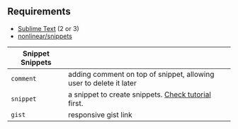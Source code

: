## Requirements
- [Sublime Text](http://www.sublimetext.com) (2 or 3)
- [nonlinear/snippets](https://github.com/nonlinear/snippets/)

|Snippet Snippets||
|---|---|
|`comment`|adding comment on top of snippet, allowing user to delete it later|
|`snippet`|a snippet to create snippets. [Check tutorial](http://www.nonlinear.nyc/snippets/) first.|
|`gist`|responsive gist link|